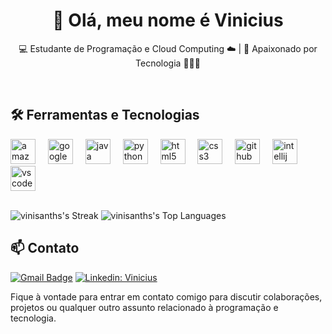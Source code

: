 <h1 align="center">👋 Olá, meu nome é Vinicius</h1>

<p align="center">
  💻 Estudante de Programação e Cloud Computing ☁️ | 🍵 Apaixonado por Tecnologia 👨🏿‍💻
</p><br>


## 🛠️ Ferramentas e Tecnologias
<div align="left">
  <img src="https://cdn.jsdelivr.net/gh/devicons/devicon/icons/amazonwebservices/amazonwebservices-plain-wordmark.svg" height="40" alt="amazonwebservices logo"  />
  <img width="12" />
  <img src="https://cdn.jsdelivr.net/gh/devicons/devicon/icons/googlecloud/googlecloud-original.svg" height="40" alt="googlecloud logo"  />
  <img width="12" />
  <img src="https://cdn.jsdelivr.net/gh/devicons/devicon/icons/java/java-original-wordmark.svg" height="40" alt="java logo"  />
  <img width="12" />
  <img src="https://cdn.jsdelivr.net/gh/devicons/devicon/icons/python/python-original-wordmark.svg" height="40" alt="python logo"  />
  <img width="12" />
  <img src="https://cdn.jsdelivr.net/gh/devicons/devicon/icons/html5/html5-original.svg" height="40" alt="html5 logo"  />
  <img width="12" />
  <img src="https://cdn.jsdelivr.net/gh/devicons/devicon/icons/css3/css3-original.svg" height="40" alt="css3 logo"  />
  <img width="12" />
  <img src="https://cdn.jsdelivr.net/gh/devicons/devicon/icons/github/github-original.svg" height="40" alt="github logo"  />
  <img width="12" />
  <img src="https://cdn.jsdelivr.net/gh/devicons/devicon/icons/intellij/intellij-original.svg" height="40" alt="intellij logo"  />
  <img width="12" />
  <img src="https://cdn.jsdelivr.net/gh/devicons/devicon/icons/vscode/vscode-original-wordmark.svg" height="40" alt="vscode logo"  />
</div>
<br>

![vinisanths's Streak](https://github-readme-streak-stats.herokuapp.com/?user=vinisanths&theme=dracula&hide_border=true)
![vinisanths's Top Languages](https://github-readme-stats.vercel.app/api/top-langs/?username=vinisanths&theme=dracula&show_icons=true&hide_border=true&layout=compact)

## 📫 Contato

[![Gmail Badge](https://img.shields.io/badge/-vinipsantos0@gmail.com-006bed?style=flat-square&logo=Gmail&logoColor=white&link=mailto:vinipsantos0@gmail.com)](mailto:vinipsantos0@gmail.com)
[![Linkedin: Vinicius](https://img.shields.io/badge/-Vinicius_Santos-blue?style=flat-square&logo=Linkedin&logoColor=white&link=https://www.linkedin.com/in/vinicius-sanths-tecinformatica/)](https://www.linkedin.com/in/vinicius-sanths-tecinformatica/)



Fique à vontade para entrar em contato comigo para discutir colaborações, projetos ou qualquer outro assunto relacionado à programação e tecnologia.<br><br>
